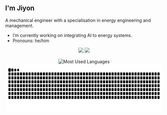 ## I'm Jiyon
A mechanical engineer with a specialisation in energy engineering and management.

-  I’m currently working on integrating AI to energy systems.
-  Pronouns: he/him

  <div align="center">
  <a href="mailto:jiyonpj2501@gmail.com" target="_blank"><img src="https://img.shields.io/badge/Gmail-333333?style=for-the-badge&logo=gmail&logoColor=red" /></a>
  <a href="https://linkedin.com/in/jiyon" target="_blank"> <img src="https://img.shields.io/badge/LinkedIn-0077B5?style=for-the-badge&logo=linkedin&logoColor=white"/></a>
  </div>
  <br>
  <div align=center>
        <img width=250  src="https://github-readme-stats.vercel.app/api/top-langs?username=thenewlegend&theme=transparent&layout=donut&hide=css&langs_count=8&border_radius=10&show_icons=true&locale=en" alt="Most Used Languages" />
    <picture>
      <source media="(prefers-color-scheme: dark)" srcset="https://raw.githubusercontent.com/thenewlegend/thenewlegend/output/github-contribution-grid-snake-dark.svg" />
      <source media="(prefers-color-scheme: light)" srcset="https://raw.githubusercontent.com/thenewlegend/thenewlegend/output/github-contribution-grid-snake.svg" />
      <img align=top height=150 alt="github-snake" src="https://raw.githubusercontent.com/thenewlegend/thenewlegend/output/github-contribution-grid-snake.svg" />
    </picture>

  </div>

